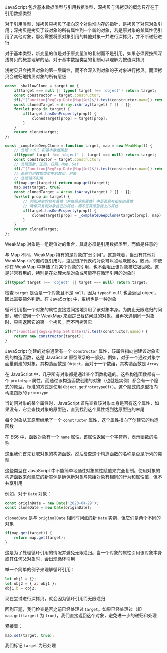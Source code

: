 JavaScript 包含基本数据类型与引用数据类型，深拷贝与浅拷贝的概念只存在于引用数据类型

对于引用类型，浅拷贝只拷贝了指向这个对象堆内存的指针，是拷贝了对原对象引用；深拷贝是拷贝了该对象的所有属性到一个新的对象，若是原对象的某属性仍引用了其他对象，那么需要将原对象引用的其他对象一并进行深拷贝，并不断递归进行

对于基本类型，新变量的值是对于原变量值的复制而不是引用，如果必须要按照深浅拷贝的概念理解的话，对于基本数据类型的复制可以理解为按值深拷贝

浅拷贝只会拷贝对象的第一层属性，而不会深入到对象的子对象进行拷贝。而深拷贝会递归地拷贝对象的所有层级

```JavaScript
const _shallowClone = target => {
    if(target === null || typeof target !== 'object') return target;
    const constructor = target.constructor;
    if(/^(Function|RegExp|Date|Map|Set)$/i.test(constructor.name)) return target;
    const clonedTarget = Array.isArray(target) ? [] : {};
    for(let prop in target) {
        if(target.hasOwnProperty(prop)) {
            clonedTarget[prop] = target[prop];
        }
    }
    return clonedTarget;
};
```

```JavaScript
const _completeDeepClone = function(target, map = new WeakMap()) {
	// 处理 null 和基本数据类型
    if(typeof target !== 'object' || target === null) return target;
    const constructor = target.constructor;
    // 处理函数、正则、日期、Map、Set
    if(/^(Function|RegExp|Date|Map|Set)$/i.test(constructor.name)) return new constructor(target);
    // 处理引用数据类型中的数组、对象
    // 处理循环引用
    if(map.get(target)) return map.get(target);
    map.set(target, true);
    const clonedTarget = Array.isArray(target) ? [] : {};
    for(let prop in target) {
	    // 判断对象的自有属性（非继承来的属性）中是否具有指定的属性
	    // 确保只复制对象自己的属性，而不是其原型链上的属性
        if(target.hasOwnProperty(prop)) {
            clonedTarget[prop] = _completeDeepClone(target[prop], map);
        }
    }
    return clonedTarget;
};
```

WeakMap 对象是一组键值对的集合，其键必须是引用数据类型，而值是任意的

与 Map 不同，WeakMap 持有的是对象的"弱引用"。这意味着，当没有其他对 WeakMap 中的键的强引用时，这些键所代表的对象可以被垃圾回收。因此，即使你在 WeakMap 中存储了对某个对象的引用，也不会阻止该对象被垃圾回收。这是非常有用的，特别是在处理大型对象或可能存在循环引用的对象时

```JavaScript
if(typeof target !== 'object' || target === null) return target;
```

检查 `target` 是否是一个对象且不是 `null`。因为 `typeof null` 也会返回 object，因此需要额外判断。在 JavaScript 中，数组也是一种对象

循环引用指一个对象的属性直接或间接地引用了该对象本身。为防止无限递归的问题，我们使用一个 WeakMap 来跟踪已经访问过的对象。当再次遇到同一对象时，只需返回它的第一个拷贝，而不再拷贝它

```JavaScript
if(/^(Function|RegExp|Map|Set|Date)$/i.test(constructor.name)) {
	return new constructor(target);
}
```

JavaScript 创建的对象通常有一个 `constructor` 属性，该属性指向创建该对象实例的构造函数，这是 JavaScript 原型继承的一部分。例如，对于一个通过对象字面量创建的对象，其构造函数是 `Object`，而对于一个数组，其构造函数是 `Array`

在 JavaScript 中，几乎所有对象都是通过某个函数构造的。这些构造函数都有一个 `prototype` 属性，而通过该构造函数创建的对象（也就是实例）都会有一个隐式的原型，标准的方式是使用 `Object.getPrototypeOf()`。这个隐式的原型指向构造函数的 `prototype`

当访问对象的某个属性时，JavaScript 首先查看该对象本身是否有这个属性，如果没有，它会查找对象的原型链，直到找到这个属性或到达原型链的末尾

每个对象从其原型继承了一个 `constructor` 属性，这个属性指向了创建它的构造函数

在 ES6 中，函数对象有一个 `name` 属性，该属性返回一个字符串，表示函数的名称

这里我们首先获取对象的构造函数。然后检查这个构造函数的名称是否是所列的类型

这些类型在 JavaScript 中不能简单地通过对象属性赋值来完全复制。使用对象的构造函数来创建它的新实例是确保新对象与原始对象有相同的行为和属性值，但不共享引用

例如，对于 `Date` 对象：

```JavaScript
const originDate = new Date('2023-08-29');
const cloneDate = new Date(originDate);
```

`clonedDate` 是与 `originalDate` 相同时间点的新 `Date` 实例，但它们是两个不同的对象

```JavaScript
if(map.get(target)) {
	return map.get(target);
}
```

这是为了处理循环引用的情况并避免无限递归。当一个对象的属性引用该对象本身或其任何父对象时，会出现循环引用

举一个简单的例子来理解循环引用：

```JavaScript
let obj1 = {};
let obj2 = { a: obj1 };
obj1.b = obj2;
```

现在尝试进行深拷贝，就会因为循环引用而无限递归

回到正题，我们检查是否之前已经处理过 `target`。如果已经处理过（即 `map.get(target)` 为 `true`），我们直接返回这个对象，避免进一步的递归和处理

紧接着：

```JavaScript
map.set(target, true);
```

我们标记 `target` 为已处理

